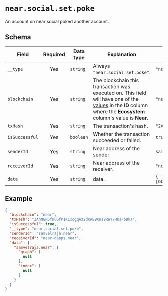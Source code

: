 # `near.social.set.poke`

An account on near social poked another account.

## Schema

| Field               | Required | Data type | Explanation                                                                                                                                                                                   | Example                                                                                             |
| ------------------- | :------: | --------- | --------------------------------------------------------------------------------------------------------------------------------------------------------------------------------------------- | --------------------------------------------------------------------------------------------------- |
| `__type`            |   Yes    | `string`  | Always `"near.social.set.poke"`.                                                                                                                                                    | `"near.social.set.poke"`                                                                  |
| `blockchain`   |   Yes    | `string`  | The blockchain this transaction was executed on. This field will have one of the [values](../../blockchains.md) in the **ID** column where the **Ecosystem** column's value is **Near**. | `"near"`                                                             |
| `txHash`       |   Yes    | `string`  | The transaction's hash.                                                                                                                                                                       | `"2AhNGN5fnuGfP1K1xcgqAz2dKAE9Xns9RWY7HKsFbBka"` |
| `isSuccessful` |   Yes    | `boolean` | Whether the transaction succeeded or failed.                                                                                                                                                  | `true`                                                               |
| `senderId`      |   Yes    | `string` | Near address of the sender                                                                                                                                                  | `samvelraja.near`                                                                                              |
| `receiverId`              |   Yes    | `string`  | Near address of the receiver.                                                                                                                    | `"near-dapps.near"`                                                   |
| `data`           |   Yes    | `string`  | data.                                                                                                                                                      | `{ 'samvelraja.near': { graph: [Object], index: [Object] } }`

## Example

```json
{
  "blockchain": "near",
  "txHash": "2AhNGN5fnuGfP1K1xcgqAz2dKAE9Xns9RWY7HKsFbBka",
  "isSuccessful": true,
  "__type": "near.social.set.poke",
  "senderId": "samvelraja.near",
  "receiverId": "near-dapps.near",
  "data": {
    "samvelraja.near": {
      "graph": [
        null
      ],
      "index": [
        null
      ]
    }
  }
}
```
